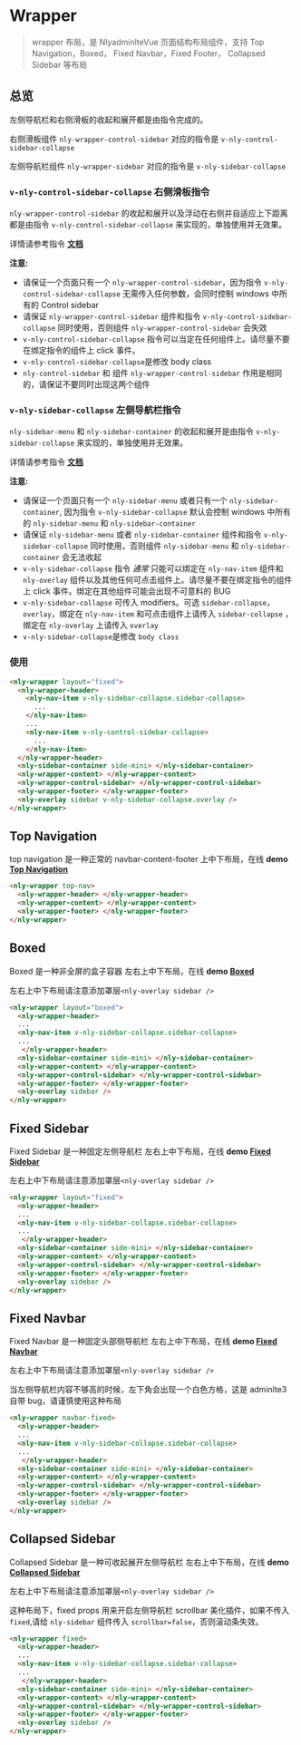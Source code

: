 # Wrapper

> wrapper 布局，是 NlyadminlteVue 页面结构布局组件，支持 Top Navigation，Boxed， Fixed Navbar，Fixed Footer， Collapsed Sidebar 等布局

## 总览

左侧导航栏和右侧滑板的收起和展开都是由指令完成的。

右侧滑板组件 `nly-wrapper-control-sidebar` 对应的指令是 `v-nly-control-sidebar-collapse`

左侧导航栏组件 `nly-wrapper-sidebar` 对应的指令是 `v-nly-sidebar-collapse`

### `v-nly-control-sidebar-collapse` 右侧滑板指令

`nly-wrapper-control-sidebar` 的收起和展开以及浮动在右侧并自适应上下距离都是由指令 `v-nly-control-sidebar-collapse` 来实现的，单独使用并无效果。

详情请参考指令 **[文档](http://nly-adminlte-vue.nejinn.com/docs/directives/sidebar-collapse)**

**注意:**

- 请保证一个页面只有一个 `nly-wrapper-control-sidebar`，因为指令 `v-nly-control-sidebar-collapse` 无需传入任何参数，会同时控制 windows 中所有的 Control sidebar
- 请保证 `nly-wrapper-control-sidebar` 组件和指令 `v-nly-control-sidebar-collapse` 同时使用，否则组件 `nly-wrapper-control-sidebar` 会失效
- `v-nly-control-sidebar-collapse` 指令可以当定在任何组件上。请尽量不要在绑定指令的组件上 click 事件。
- `v-nly-control-sidebar-collapse`是修改 body class
- `nly-control-sidebar` 和 组件 `nly-wrapper-control-sidebar` 作用是相同的，请保证不要同时出现这两个组件

### `v-nly-sidebar-collapse` 左侧导航栏指令

`nly-sidebar-menu` 和 `nly-sidebar-container` 的收起和展开是由指令 `v-nly-sidebar-collapse` 来实现的，单独使用并无效果。

详情请参考指令 **[文档](http://nly-adminlte-vue.nejinn.com/docs/directives/sidebar-collapse)**

**注意:**

- 请保证一个页面只有一个 `nly-sidebar-menu` 或者只有一个 `nly-sidebar-container`, 因为指令 `v-nly-sidebar-collapse` 默认会控制 windows 中所有的 `nly-sidebar-menu` 和 `nly-sidebar-container`
- 请保证 `nly-sidebar-menu` 或者 `nly-sidebar-container` 组件和指令 `v-nly-sidebar-collapse` 同时使用，否则组件 `nly-sidebar-menu` 和 `nly-sidebar-container` 会无法收起
- `v-nly-sidebar-collapse` 指令 _通常_ 只能可以绑定在 `nly-nav-item` 组件和 `nly-overlay` 组件以及其他任何可点击组件上。请尽量不要在绑定指令的组件上 click 事件。绑定在其他组件可能会出现不可意料的 BUG
- `v-nly-sidebar-collapse` 可传入 modifiers。可选 `sidebar-collapse`， `overlay`，绑定在 `nly-nav-item` 和可点击组件上请传入 `sidebar-collapse` ， 绑定在 `nly-overlay` 上请传入 `overlay`
- `v-nly-sidebar-collapse`是修改 `body class`

### 使用

```html
<nly-wrapper layout="fixed">
  <nly-wrapper-header>
    <nly-nav-item v-nly-sidebar-collapse.sidebar-collapse>
      ...
    </nly-nav-item>
    ...
    <nly-nav-item v-nly-control-sidebar-collapse>
      ...
    </nly-nav-item>
  </nly-wrapper-header>
  <nly-sidebar-container side-mini> </nly-sidebar-container>
  <nly-wrapper-content> </nly-wrapper-content>
  <nly-wrapper-control-sidebar> </nly-wrapper-control-sidebar>
  <nly-wrapper-footer> </nly-wrapper-footer>
  <nly-overlay sidebar v-nly-sidebar-collapse.overlay />
</nly-wrapper>
```

## Top Navigation

top navigation 是一种正常的 navbar-content-footer 上中下布局，在线 **demo [Top Navigation](http://nly-adminlte-vue-demo.nejinn.com/#/top-nav)**

```html
<nly-wrapper top-nav>
  <nly-wrapper-header> </nly-wrapper-header>
  <nly-wrapper-content> </nly-wrapper-content>
  <nly-wrapper-footer> </nly-wrapper-footer>
</nly-wrapper>
```

## Boxed

Boxed 是一种非全屏的盒子容器 左右上中下布局，在线 **demo [Boxed](http://nly-adminlte-vue-demo.nejinn.com/#/boxed)**

左右上中下布局请注意添加罩层`<nly-overlay sidebar />`

```html
<nly-wrapper layout="boxed">
  <nly-wrapper-header>
  ...
  <nly-nav-item v-nly-sidebar-collapse.sidebar-collapse>
  ...
   </nly-wrapper-header>
  <nly-sidebar-container side-mini> </nly-sidebar-container>
  <nly-wrapper-content> </nly-wrapper-content>
  <nly-wrapper-control-sidebar> </nly-wrapper-control-sidebar>
  <nly-wrapper-footer> </nly-wrapper-footer>
  <nly-overlay sidebar />
</nly-wrapper>
```

## Fixed Sidebar

Fixed Sidebar 是一种固定左侧导航栏 左右上中下布局，在线 **demo [Fixed Sidebar](http://nly-adminlte-vue-demo.nejinn.com/#/fixed-sidebar)**

左右上中下布局请注意添加罩层`<nly-overlay sidebar />`

```html
<nly-wrapper layout="fixed">
  <nly-wrapper-header>
  ...
  <nly-nav-item v-nly-sidebar-collapse.sidebar-collapse>
  ...
   </nly-wrapper-header>
  <nly-sidebar-container side-mini> </nly-sidebar-container>
  <nly-wrapper-content> </nly-wrapper-content>
  <nly-wrapper-control-sidebar> </nly-wrapper-control-sidebar>
  <nly-wrapper-footer> </nly-wrapper-footer>
  <nly-overlay sidebar />
</nly-wrapper>
```

## Fixed Navbar

Fixed Navbar 是一种固定头部侧导航栏 左右上中下布局，在线 **demo [Fixed Navbar](http://nly-adminlte-vue-demo.nejinn.com/#/fixed-navbar)**

左右上中下布局请注意添加罩层`<nly-overlay sidebar />`

当左侧导航栏内容不够高的时候，左下角会出现一个白色方格，这是 adminlte3 自带 bug，请谨慎使用这种布局

```html
<nly-wrapper navbar-fixed>
  <nly-wrapper-header>
  ...
  <nly-nav-item v-nly-sidebar-collapse.sidebar-collapse>
  ...
   </nly-wrapper-header>
  <nly-sidebar-container side-mini> </nly-sidebar-container>
  <nly-wrapper-content> </nly-wrapper-content>
  <nly-wrapper-control-sidebar> </nly-wrapper-control-sidebar>
  <nly-wrapper-footer> </nly-wrapper-footer>
  <nly-overlay sidebar />
</nly-wrapper>
```

## Collapsed Sidebar

Collapsed Sidebar 是一种可收起展开左侧导航栏 左右上中下布局，在线 **demo [Collapsed Sidebar](http://nly-adminlte-vue-demo.nejinn.com/#/)**

左右上中下布局请注意添加罩层`<nly-overlay sidebar />`

这种布局下，fixed props 用来开启左侧导航栏 scrollbar 美化插件，如果不传入 `fixed`,请给 `nly-sidebar` 组件传入 `scrollbar=false`，否则滚动条失效。

```html
<nly-wrapper fixed>
  <nly-wrapper-header>
  ...
  <nly-nav-item v-nly-sidebar-collapse.sidebar-collapse>
  ...
   </nly-wrapper-header>
  <nly-sidebar-container side-mini> </nly-sidebar-container>
  <nly-wrapper-content> </nly-wrapper-content>
  <nly-wrapper-control-sidebar> </nly-wrapper-control-sidebar>
  <nly-wrapper-footer> </nly-wrapper-footer>
  <nly-overlay sidebar />
</nly-wrapper>
```
